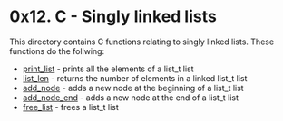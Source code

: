 # 0x12. C - Singly linked lists
This directory contains C functions relating to singly linked lists. These functions do the follwing:
- [print_list](0-print_list.c) - prints all the elements of a list_t list
- [list_len](1-list_len.c) - returns the number of elements in a linked list_t list
- [add_node](2-add_node.c) - adds a new node at the beginning of a list_t list
- [add_node_end](3-add_node_end.c) - adds a new node at the end of a list_t list
- [free_list](4-free_list.c) - frees a list_t list
